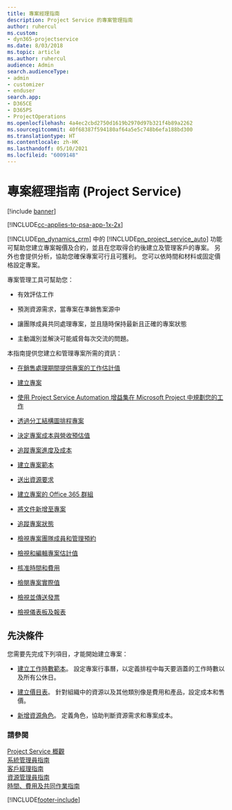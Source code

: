 ```yaml
---
title: 專案經理指南
description: Project Service 的專案管理指南
author: ruhercul
ms.custom:
- dyn365-projectservice
ms.date: 8/03/2018
ms.topic: article
ms.author: ruhercul
audience: Admin
search.audienceType:
- admin
- customizer
- enduser
search.app:
- D365CE
- D365PS
- ProjectOperations
ms.openlocfilehash: 4a4ec2cbd2750d1619b2970d97b321f4b89a2262
ms.sourcegitcommit: 40f68387f594180af64a5e5c748b6efa188bd300
ms.translationtype: HT
ms.contentlocale: zh-HK
ms.lasthandoff: 05/10/2021
ms.locfileid: "6009148"
---
```

# <a name="project-manager-guide-project-service"></a>專案經理指南 (Project Service)

[!include [banner](../includes/psa-now-project-operations.md)]

[!INCLUDE[cc-applies-to-psa-app-1x-2x](../includes/cc-applies-to-psa-app-1x-2x.md)]

[!INCLUDE[pn_dynamics_crm](../includes/pn-dynamics-crm.md)] 中的 [!INCLUDE[pn_project_service_auto](../includes/pn-project-service-auto.md)] 功能可幫助您建立專案報價及合約，並且在您取得合約後建立及管理客戶的專案。 另外也會提供分析，協助您確保專案可行且可獲利。 您可以依時間和材料或固定價格設定專案。  
  
 專案管理工具可幫助您：  
  
-   有效評估工作  
  
-   預測資源需求，當專案在準銷售案源中  
  
-   讓團隊成員共同處理專案，並且隨時保持最新且正確的專案狀態  
  
-   主動識別並解決可能威脅每次交流的問題。  
  
本指南提供您建立和管理專案所需的資訊：  
  
-   [在銷售處理期間提供專案的工作估計值](../psa/provide-estimates-project-during-sales-process.md)  
  
-   [建立專案](../psa/create-project.md)  
  
-   [使用 Project Service Automation 增益集在 Microsoft Project 中規劃您的工作](../psa/add-plan-work-microsoft-project.md)  
  
-   [透過分工結構圖排程專案](../psa/schedule-project-work-breakdown-structure.md)  
  
-   [決定專案成本與營收預估值](../psa/determine-project-cost-revenue-estimates.md)  
  
-   [追蹤專案進度及成本](../psa/track-project-progress-cost.md)  
  
-   [建立專案範本](../psa/create-project-template.md)  
  
-   [送出資源要求](../psa/submit-resource-requests.md)  
  
-   [建立專案的 Office 365 群組](../psa/create-office-365-group-project.md)  
  
-   [將文件新增至專案](../psa/add-documents-project.md)  
  
-   [追蹤專案狀態](../psa/track-project-status.md)  
  
-   [檢視專案團隊成員和管理預約](../psa/view-project-team-members-manage-bookings.md)  
  
-   [檢視和編輯專案估計值](../psa/view-edit-project-estimates.md)  
  
-   [核准時間和費用](../psa/approve-time-expenses.md)  
  
-   [檢閱專案實際值](../psa/review-project-actuals.md)  
  
-   [檢視並傳送發票](../psa/view-send-invoices.md)  
  
-   [檢視儀表板及報表](../psa/view-dashboards-reports.md)  
  
## <a name="prerequisites"></a>先決條件  
 您需要先完成下列項目，才能開始建立專案：  
  
-   [建立工作時數範本](../psa/create-work-hours-template.md)。 設定專案行事曆，以定義排程中每天要涵蓋的工作時數以及所有公休日。  
  
-   [建立價目表](../psa/create-price-list.md)。 針對組織中的資源以及其他類別像是費用和產品，設定成本和售價。  
  
-   [新增資源角色](../psa/add-resource-roles.md)。 定義角色，協助判斷資源需求和專案成本。  
  
### <a name="see-also"></a>請參閱  
 [Project Service 概觀](../psa/overview.md)   
 [系統管理員指南](../psa/admin-guide.md)   
 [客戶經理指南](../psa/account-manager-guide.md)   
 [資源管理員指南](../psa/resource-manager-guide.md)   
 [時間、費用及共同作業指南](../psa/time-expense-collaboration-guide.md)



[!INCLUDE[footer-include](../includes/footer-banner.md)]